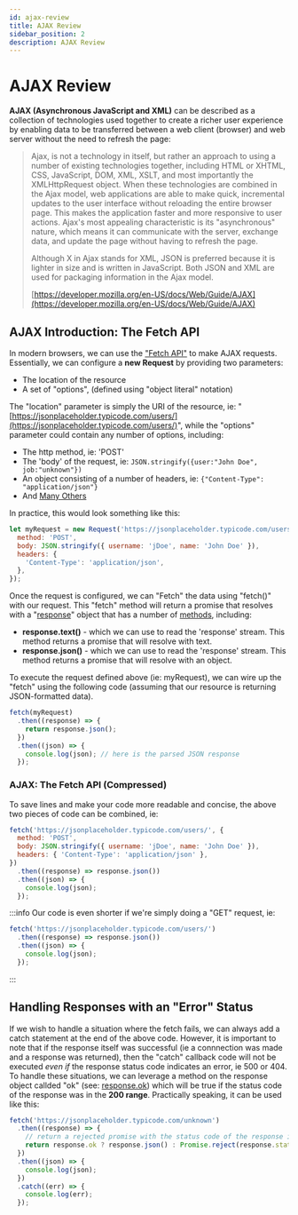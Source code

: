 ```yaml
---
id: ajax-review
title: AJAX Review
sidebar_position: 2
description: AJAX Review
---
```


# AJAX Review

**AJAX (Asynchronous JavaScript and XML)** can be described as a collection of technologies used together to create a richer user experience by enabling data to be transferred between a web client (browser) and web server without the need to refresh the page:

> Ajax, is not a technology in itself, but rather an approach to using a number of existing technologies together, including HTML or XHTML, CSS, JavaScript, DOM, XML, XSLT, and most importantly the XMLHttpRequest object. When these technologies are combined in the Ajax model, web applications are able to make quick, incremental updates to the user interface without reloading the entire browser page. This makes the application faster and more responsive to user actions. Ajax's most appealing characteristic is its "asynchronous" nature, which means it can communicate with the server, exchange data, and update the page without having to refresh the page.
>
> Although X in Ajax stands for XML, JSON is preferred because it is lighter in size and is written in JavaScript. Both JSON and XML are used for packaging information in the Ajax model.
>
> [https://developer.mozilla.org/en-US/docs/Web/Guide/AJAX](https://developer.mozilla.org/en-US/docs/Web/Guide/AJAX)

## AJAX Introduction: The Fetch API

In modern browsers, we can use the ["Fetch API"](https://developer.mozilla.org/en-US/docs/Web/API/Fetch_API) to make AJAX requests. Essentially, we can configure a **new Request** by providing two parameters:

- The location of the resource
- A set of "options", (defined using "object literal" notation)

The "location" parameter is simply the URI of the resource, ie: "[https://jsonplaceholder.typicode.com/users/](https://jsonplaceholder.typicode.com/users/)", while the "options" parameter could contain any number of options, including:

- The http method, ie: 'POST'
- The 'body' of the request, ie: `JSON.stringify({user:"John Doe", job:"unknown"})`
- An object consisting of a number of headers, ie: `{"Content-Type": "application/json"}`
- And [Many Others](https://developer.mozilla.org/en-US/docs/Web/API/Request#Properties)

In practice, this would look something like this:

```javascript
let myRequest = new Request('https://jsonplaceholder.typicode.com/users/', {
  method: 'POST',
  body: JSON.stringify({ username: 'jDoe', name: 'John Doe' }),
  headers: {
    'Content-Type': 'application/json',
  },
});
```

Once the request is configured, we can "Fetch" the data using "fetch()" with our request. This "fetch" method will return a promise that resolves with a "[response](https://developer.mozilla.org/en-US/docs/Web/API/Response)" object that has a number of [methods](https://developer.mozilla.org/en-US/docs/Web/API/Response#static_methods), including:

- **response.text()** - which we can use to read the 'response' stream. This method returns a promise that will resolve with text.
- **response.json()** - which we can use to read the 'response' stream. This method returns a promise that will resolve with an object.

To execute the request defined above (ie: myRequest), we can wire up the "fetch" using the following code (assuming that our resource is returning JSON-formatted data).

```javascript
fetch(myRequest)
  .then((response) => {
    return response.json();
  })
  .then((json) => {
    console.log(json); // here is the parsed JSON response
  });
```

### AJAX: The Fetch API (Compressed)

To save lines and make your code more readable and concise, the above two pieces of code can be combined, ie:

```javascript
fetch('https://jsonplaceholder.typicode.com/users/', {
  method: 'POST',
  body: JSON.stringify({ username: 'jDoe', name: 'John Doe' }),
  headers: { 'Content-Type': 'application/json' },
})
  .then((response) => response.json())
  .then((json) => {
    console.log(json);
  });
```
:::info
Our code is even shorter if we're simply doing a "GET" request, ie:

```javascript
fetch('https://jsonplaceholder.typicode.com/users/')
  .then((response) => response.json())
  .then((json) => {
    console.log(json);
  });
```
:::

## Handling Responses with an "Error" Status

If we wish to handle a situation where the fetch fails, we can always add a catch statement at the end of the above code. However, it is important to note that if the response itself was successful (ie a connnection was made and a response was returned), then the "catch" callback code will not be executed _even if_ the response status code indicates an error, ie 500 or 404. To handle these situations, we can leverage a method on the response object callded "ok" (see: [response.ok](https://developer.mozilla.org/en-US/docs/Web/API/Response/ok)) which will be true if the status code of the response was in the **200 range**. Practically speaking, it can be used like this:

```javascript
fetch('https://jsonplaceholder.typicode.com/unknown')
  .then((response) => {
    // return a rejected promise with the status code of the response if it wasn't "ok"
    return response.ok ? response.json() : Promise.reject(response.status);
  })
  .then((json) => {
    console.log(json);
  })
  .catch((err) => {
    console.log(err);
  });
```
